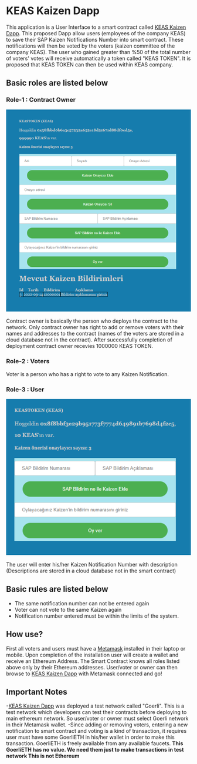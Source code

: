 # KEAS Kaizen Dapp

This application is a User Interface to a smart contract called [KEAS Kaizen Dapp]. This proposed Dapp allow users (employees of the company KEAS) to save their SAP Kaizen Notifications Number into smart contract. These notifications will then be voted by the voters (kaizen committee of the company KEAS). The user who gained greater than %50 of the total number of voters' votes will receive automatically a token called "KEAS TOKEN". It is proposed that KEAS TOKEN can then be used within KEAS company.

## Basic roles are listed below

### Role-1 : Contract Owner

![owner_ui](owner_user_interface.PNG)

Contract owner is basically the person who deploys the contract to the network. Only contract owner has right to add or remove voters with their names and addresses to the contract (names of the voters are stored in a cloud database not in the contract). After successfully completion of deployment contract owner recevies 1000000 KEAS TOKEN.

### Role-2 : Voters

Voter is a person who has a right to vote to any Kaizen Notification.

### Role-3 : User

![user_ui](user_voter_user_interface.PNG)

The user will enter his/her Kaizen Notification Number with description (Descriptions are stored in a cloud database not in the smart contract)

## Basic rules are listed below

- The same notification number can not be entered again
- Voter can not vote to the same Kaizen again
- Notification number entered must be within the limits of the system.

## How use?

First all voters and users must have a [Metamask] installed in their laptop or mobile. Upon completion of the installation user will create a wallet and receive an Ethereum Address. The Smart Contract knows all roles listed above only by their Ethereum addresses. User/voter or owner can then browse to [KEAS Kaizen Dapp] with Metamask connected and go!

## **Important Notes**

-[KEAS Kaizen Dapp] was deployed a test network called "Goerli". This is a test network which developers can test their contracts before deploying to main ethereum network. So user/voter or owner must select Goerli network in their Metamask wallet.
-Since adding or removing voters, entering a new notification to smart contract and voting is a kind of transaction, it requires user must have some GoerliETH in his/her wallet in order to make this transaction. GoerliETH is freely available from any available faucets. **This GoerliETH has no value. We need them just to make transactions in test network This is not Ethereum**

[metamask]: https://metamask.io/
[keas kaizen dapp]: https://keas.netlify.app/
